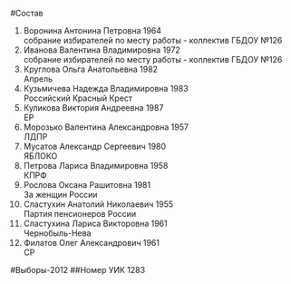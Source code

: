 #Состав
1. Воронина Антонина Петровна 1964   
    собрание избирателей по месту работы - коллектив ГБДОУ №126
2. Иванова Валентина Владимировна 1972   
    собрание избирателей по месту работы - коллектив ГБДОУ №126
3. Круглова Ольга Анатольевна 1982   
    Апрель
4. Кузьмичева Надежда Владимировна 1983   
    Российский Красный Крест
5. Куликова Виктория Андреевна 1987   
    ЕР
6. Морозько Валентина Александровна 1957   
    ЛДПР
7. Мусатов Александр Сергеевич 1980   
    ЯБЛОКО
8. Петрова Лариса Владимировна 1958   
    КПРФ
9. Рослова Оксана Рашитовна 1981   
    За женщин России
10. Сластухин Анатолий Николаевич 1955   
    Партия пенсионеров России
11. Сластухина Лариса Викторовна 1961   
    Чернобыль-Нева
12. Филатов Олег Александрович 1961   
    СР

#Выборы-2012
##Номер УИК
1283